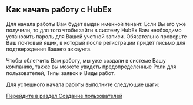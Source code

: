 ## Как начать работу с HubEx
Для начала работы Вам будет выдан именной тенант. Если Вы его уже получили, то для того чтобы зайти в систему HubEx Вам необходимо установить пароль для Вашей учетной записи. Обязательно проверьте Ваш почтовый ящик, в который после регистрации придёт письмо для подтверждения Вашего аккаунта.

Чтобы облегчить Вам работу, мы уже создали в системе Вашу компанию, также вы можете увидеть предопределенные Роли для пользователей, Типы заявок и Виды работ.

Для успешного начала работы выполните следующие шаги:

[Перейдите в раздел Создание пользователей](/CreatingUser.md)
